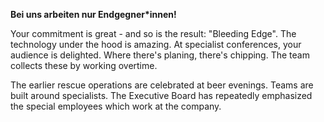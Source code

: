 **Bei uns arbeiten nur Endgegner\*innen!**

Your commitment is great - and so is the result: &quot;Bleeding Edge&quot;. The technology under the hood is amazing. At specialist conferences, your audience is delighted. Where there's planing, there's chipping. The team collects these by working overtime.

The earlier rescue operations are celebrated at beer evenings. Teams are built around specialists.
The Executive Board has repeatedly emphasized the special employees which work at the company.
